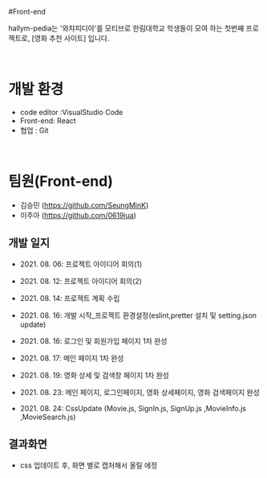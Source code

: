 #Front-end <br>

hallym-pedia는 '와챠피디아'를 모티브로 한림대학교 학생들이 모여 하는 첫번째 프로젝트로, [영화 추천 사이트] 입니다. <br>


<br>

# 개발 환경 
- code editor :VisualStudio Code
- Front-end: React
- 협업 : Git

<br>

# 팀원(Front-end)
- 김승민 (https://github.com/SeungMinK)
- 이주아 (https://github.com/0619jua)


## 개발 일지

- 2021\. 08. 06: 프로젝트 아이디어 회의(1)

- 2021\. 08. 12: 프로젝트 아이디어 회의(2)

- 2021\. 08. 14: 프로젝트 계획 수립 

- 2021\. 08. 16: 개발 시작_프로젝트 환경설정(eslint,pretter 설치 및 setting.json update)

- 2021\. 08. 16: 로그인 및 회원가입 페이지 1차 완성
 
- 2021\. 08. 17: 메인 페이지 1차 완성

- 2021\. 08. 19: 영화 상세 및 검색창 페이지 1차 완성

- 2021\. 08. 23: 메인 페이지, 로그인페이지, 영화 상세페이지, 영화 검색페이지 완성

- 2021\. 08. 24: CssUpdate (Movie.js, SignIn.js, SignUp.js ,MovieInfo.js ,MovieSearch.js)

## 결과화면

- css 업데이트 후, 화면 별로 캡처해서 올릴 에정








